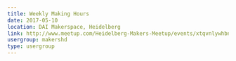 ```yaml
---
title: Weekly Making Hours
date: 2017-05-10
location: DAI Makerspace, Heidelberg
link: http://www.meetup.com/Heidelberg-Makers-Meetup/events/xtqvnlywhbnb/
usergroup: makershd
type: usergroup
---
```

